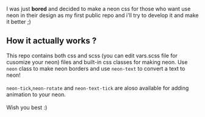 I was just **bored** and decided to make a neon css for those who want use neon in their design as my first public repo and i'll try to develop it and make it better ;)
## How it actually **works** ?
This repo contains both css and scss (you can edit vars.scss file for cusomize your neon) files and built-in css classes for making neon.
Use `neon` class to make neon borders and use `neon-text` to convert a text to neon! <br><br>
`neon-tick`,`neon-rotate` and `neon-text-tick` are aloso available for adding animation to your neon.
<br><br>Wish you best :)
